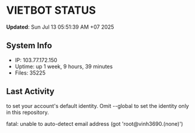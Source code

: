 # VIETBOT STATUS
**Updated**: Sun Jul 13 05:51:39 AM +07 2025

## System Info
- IP: 103.77.172.150
- Uptime: up 1 week, 9 hours, 39 minutes
- Files: 35225

## Last Activity

to set your account's default identity.
Omit --global to set the identity only in this repository.

fatal: unable to auto-detect email address (got 'root@vinh3690.(none)')
